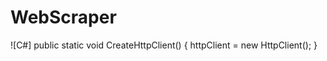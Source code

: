 # WebScraper

![C#] public static void CreateHttpClient()
{
      httpClient = new HttpClient();
}


